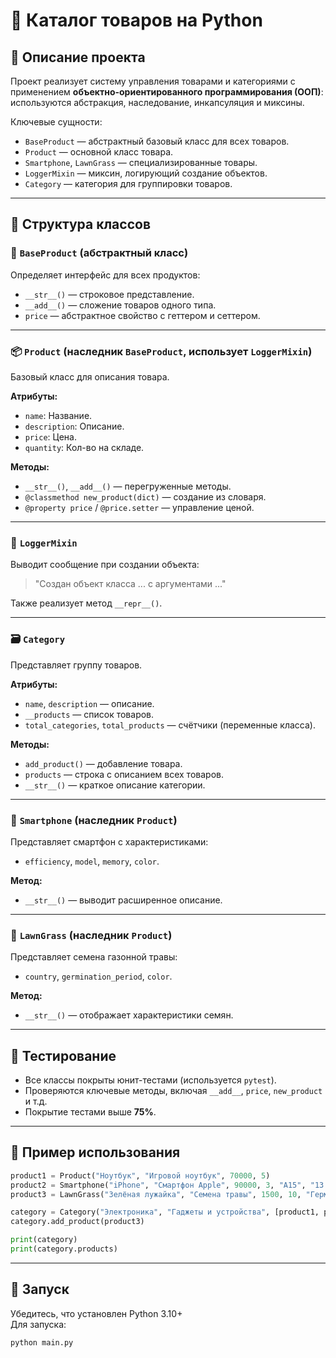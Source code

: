 # 🛒 Каталог товаров на Python

## 📌 Описание проекта

Проект реализует систему управления товарами и категориями с применением **объектно-ориентированного программирования (ООП)**: используются абстракция, наследование, инкапсуляция и миксины.

Ключевые сущности:
- `BaseProduct` — абстрактный базовый класс для всех товаров.
- `Product` — основной класс товара.
- `Smartphone`, `LawnGrass` — специализированные товары.
- `LoggerMixin` — миксин, логирующий создание объектов.
- `Category` — категория для группировки товаров.

---

## 🧱 Структура классов

### 🧩 `BaseProduct` (абстрактный класс)

Определяет интерфейс для всех продуктов:

- `__str__()` — строковое представление.
- `__add__()` — сложение товаров одного типа.
- `price` — абстрактное свойство с геттером и сеттером.

---

### 📦 `Product` (наследник `BaseProduct`, использует `LoggerMixin`)

Базовый класс для описания товара.

**Атрибуты:**
- `name`: Название.
- `description`: Описание.
- `price`: Цена.
- `quantity`: Кол-во на складе.

**Методы:**
- `__str__()`, `__add__()` — перегруженные методы.
- `@classmethod new_product(dict)` — создание из словаря.
- `@property price` / `@price.setter` — управление ценой.

---

### 🔌 `LoggerMixin`

Выводит сообщение при создании объекта:
> "Создан объект класса ... с аргументами ..."

Также реализует метод `__repr__()`.

---

### 🗃️ `Category`

Представляет группу товаров.

**Атрибуты:**
- `name`, `description` — описание.
- `__products` — список товаров.
- `total_categories`, `total_products` — счётчики (переменные класса).

**Методы:**
- `add_product()` — добавление товара.
- `products` — строка с описанием всех товаров.
- `__str__()` — краткое описание категории.

---

### 📱 `Smartphone` (наследник `Product`)

Представляет смартфон с характеристиками:
- `efficiency`, `model`, `memory`, `color`.

**Метод:**
- `__str__()` — выводит расширенное описание.

---

### 🌱 `LawnGrass` (наследник `Product`)

Представляет семена газонной травы:
- `country`, `germination_period`, `color`.

**Метод:**
- `__str__()` — отображает характеристики семян.

---

## 🧪 Тестирование

- Все классы покрыты юнит-тестами (используется `pytest`).
- Проверяются ключевые методы, включая `__add__`, `price`, `new_product` и т.д.
- Покрытие тестами выше **75%**.

---

## 🚀 Пример использования

```python
product1 = Product("Ноутбук", "Игровой ноутбук", 70000, 5)
product2 = Smartphone("iPhone", "Смартфон Apple", 90000, 3, "A15", "13 Pro", "128GB", "серый")
product3 = LawnGrass("Зелёная лужайка", "Семена травы", 1500, 10, "Германия", "14 дней", "зелёная")

category = Category("Электроника", "Гаджеты и устройства", [product1, product2])
category.add_product(product3)

print(category)
print(category.products)
```

---

## 📄 Запуск

Убедитесь, что установлен Python 3.10+  
Для запуска:
```bash
python main.py
```